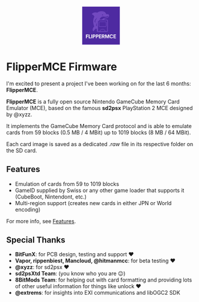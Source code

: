 <p align="center">
    <img src="images/FlipperMCE.svg" alt="FlipperMCE Logo" width="20%">
</p>


# FlipperMCE Firmware

I'm excited to present a project I've been working on for the last 6 months: **FlipperMCE**.


**FlipperMCE** is a fully open source Nintendo GameCube Memory Card Emulator (MCE), based on the famous **sd2psx** PlayStation 2 MCE designed by @xyzz.

It implements the GameCube Memory Card protocol and is able to emulate cards from 59 blocks (0.5 MB / 4 MBit) up to 1019 blocks (8 MB / 64 MBit).

Each card image is saved as a dedicated *.raw* file in its respective folder on the SD card.



## Features

- Emulation of cards from 59 to 1019 blocks
- GameID supplied by Swiss or any other game loader that supports it (CubeBoot, Nintendont, etc.)
- Multi-region support (creates new cards in either JPN or World encoding)

For more info, see [Features](features.md).



## Special Thanks

- **BitFunX**: for PCB design, testing and support ❤️
- **Vapor, rippenbiest, Mancloud, @hitmanmcc**: for beta testing ❤️
- **@xyzz**: for sd2psx ❤️
- **sd2psXtd Team**: (you know who you are 😉)
- **8BitMods Team**: for helping out with card formatting and providing lots of other useful information for things like unlock ❤️
- **@extrems**: for insights into EXI communications and libOGC2 SDK

